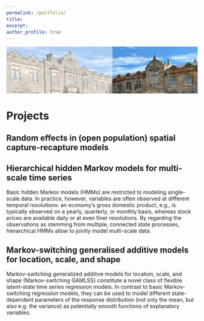 ```yaml
---
permalink: /portfolio/
title:
excerpt:
author_profile: true
---
```


<img src='/images/StA3.png' width='895'>

Projects
=======

Random effects in (open population) spatial capture-recapture models
------

Hierarchical hidden Markov models for multi-scale time series
------

Basic hidden Markov models (HMMs) are restricted to modeling single-scale data. In practice, however, variables are often observed at different temporal resolutions: an economy’s gross domestic product, e.g., is typically observed on a yearly, quarterly, or monthly basis, whereas stock prices are available daily or at even finer resolutions. By regarding the observations as stemming from multiple, connected state processes, hierarchical HMMs allow to jointly model multi-scale data.

Markov-switching generalised additive models for location, scale, and shape
------

Markov-switching generalized additive models for location, scale, and shape (Markov-switching GAMLSS) constitute a novel class of flexible latent-state time series regression models. In contrast to basic Markov-switching regression models, they can be used to model different state-dependent parameters of the response distribution (not only the mean, but also e.g. the variance) as potentially smooth functions of explanatory variables.

